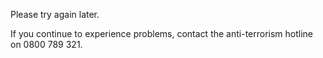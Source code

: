 Please try again later. 

If you continue to experience problems, contact the anti-terrorism hotline on 0800 789 321.
